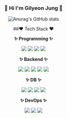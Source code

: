 <div align="center">

###  👋  Hi  I'm Gilyeon Jung  👋


![Anurag's GitHub stats](https://github-readme-stats.vercel.app/api?username=gilyeon00&show_icons=true&theme=radical)

##❤︎ Tech Stack ❤︎
  

**✨ Programming ✨**  
  
<img src="https://img.shields.io/badge/Python-3776AB?style=flat-square&logo=Python&logoColor=white"/> 
<img src="https://img.shields.io/badge/C++-00599C?style=flat-square&logo=C++&logoColor=white"/> 
<img src="https://img.shields.io/badge/C-A8B9CC?style=flat-square&logo=C&logoColor=black"/> 
<img src="https://img.shields.io/badge/Java-007396?style=flat-square&logo=Java&logoColor=white"/> 

  

**✨ Backend ✨**  
  
<img src="https://img.shields.io/badge/Flask-000000?style=flat-square&logo=Flask&logoColor=white"/>  
<img src="https://img.shields.io/badge/FastAPI-009688?style=flat-square&logo=FastAPI&logoColor=white"/> 
<img src="https://img.shields.io/badge/Django-092E20?style=flat-square&logo=Django&logoColor=white"/> 
<img src="https://img.shields.io/badge/Celery-37814A?style=flat-square&logo=Celery&logoColor=white"/> 
<img src="https://img.shields.io/badge/RabbitMQ-FF6600?style=flat-square&logo=RabbitMQ&logoColor=white"/> 

  

**✨ DB ✨**  
  
<img src="https://img.shields.io/badge/MySQL-4479A1?style=flat-square&logo=MySQL&logoColor=white"/>  
<img src="https://img.shields.io/badge/PostgreSQL-4169E1?style=flat-square&logo=PostgreSQL&logoColor=white"/> 
<img src="https://img.shields.io/badge/Redis-DC382D?style=flat-square&logo=Redis&logoColor=white"/>
<img src="https://img.shields.io/badge/Amazon S3-569A31?style=flat-square&logo=Amazon S3&logoColor=black"/>

  
  
**✨ DevOps ✨**  
  
<img src="https://img.shields.io/badge/Docker-2496ED?style=flat-square&logo=Docker&logoColor=white"/> 
<img src="https://img.shields.io/badge/Amazon EC2-FF9900?style=flat-square&logo=Amazon EC2&logoColor=white"/> 
<img src="https://img.shields.io/badge/Kubernetes-326CE5?style=flat-square&logo=Kubernetes&logoColor=white"/> 

</div>
